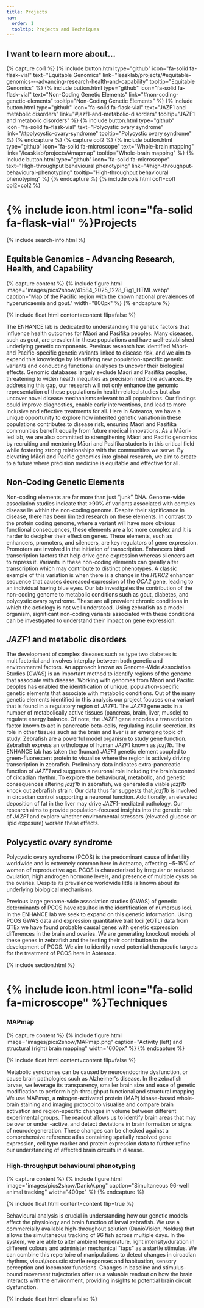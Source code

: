 ```yaml
---
title: Projects
nav:
  order: 1
  tooltip: Projects and Techniques
---
```


## I want to learn more about...
{% capture col1 %}
{% include button.html type="github" icon="fa-solid fa-flask-vial" text="Equitable Genomics" link="leasklab/projects/#equitable-genomics---advancing-research-health-and-capability" tooltip="Equitable Genomics" %}
{% include button.html type="github" icon="fa-solid fa-flask-vial" text="Non-Coding Genetic Elements" link="#non-coding-genetic-elements" tooltip="Non-Coding Genetic Elements" %}
{% include button.html type="github" icon="fa-solid fa-flask-vial" text="JAZF1 and metabolic disorders" link="#jazf1-and-metabolic-disorders" tooltip="JAZF1 and metabolic disorders" %}
{% include button.html type="github" icon="fa-solid fa-flask-vial" text="Polycystic ovary syndrome" link="/#polycystic-ovary-syndrome" tooltip="Polycystic ovary syndrome" %}
{% endcapture %}
{% capture col2 %}
{% include button.html type="github" icon="fa-solid fa-microscope" text="Whole-brain mapping" link="/leasklab/projects/#mapmap" tooltip="Whole-brain mapping" %}
{% include button.html type="github" icon="fa-solid fa-microscope" text="High-throughput behavioural phenotyping" link="#high-throughput-behavioural-phenotyping" tooltip="High-throughput behavioural phenotyping" %}
{% endcapture %}
{% include cols.html col1=col1 col2=col2 %}



# {% include icon.html icon="fa-solid fa-flask-vial" %}Projects

{% include search-info.html %}

## Equitable Genomics - Advancing Research, Health, and Capability

{% capture content %}
  {%
  include figure.html
  image="images/pics2show/41584_2025_1228_Fig1_HTML.webp"
  caption="Map of the Pacific region with the known national prevalences of hyperuricaemia and gout."
  width="800px"
%}
{% endcapture %}

{%
  include float.html
  content=content
  flip=false
%}

The ENHANCE lab is dedicated to understanding the genetic factors that influence health outcomes for Māori and Pasifika peoples. Many diseases, such as gout, are prevalent in these populations and have well-established underlying genetic components. Previous research has identified Māori- and Pacific-specific genetic variants linked to disease risk, and we aim to expand this knowledge by identifying new population-specific genetic variants and conducting functional analyses to uncover their biological effects. Genomic databases largely exclude Māori and Pasifika peoples, threatening to widen health inequities as precision medicine advances. By addressing this gap, our research will not only enhance the genomic representation of these populations in health-related studies but also uncover novel disease mechanisms relevant to all populations. Our findings could improve diagnostics, enable early interventions, and lead to more inclusive and effective treatments for all. Here in Aotearoa, we have a unique opportunity to explore how inherited genetic variation in these populations contributes to disease risk, ensuring Māori and Pasifika communities benefit equally from future medical innovations. As a Māori-led lab, we are also committed to strengthening Māori and Pacific genomics by recruiting and mentoring Māori and Pasifika students in this critical field while fostering strong relationships with the communities we serve. By elevating Māori and Pacific genomics into global research, we aim to create to a future where precision medicine is equitable and effective for all.


## Non-Coding Genetic Elements

Non-coding elements are far more than just “junk” DNA. Genome-wide association studies indicate that >90% of variants associated with complex disease lie within the non-coding genome. Despite their significance in disease, there has been limited research on these elements. In contrast to the protein coding genome, where a variant will have more obvious functional consequences, these elements are a lot more complex and it is harder to decipher their effect on genes. These elements, such as enhancers, promoters, and silencers, are key regulators of gene expression. Promoters are involved in the initiation of transcription. Enhancers bind transcription factors that help drive gene expression whereas silencers act to repress it. Variants in these non-coding elements can greatly alter transcription which may contribute to distinct phenotypes. A classic example of this variation is when there is a change in the _HERC2_ enhancer sequence that causes decreased expression of the _OCA2_ gene, leading to an individual having blue eyes. Our lab investigates the contribution of the non-coding genome to metabolic conditions such as gout, diabetes, and polycystic ovary syndrome. These are all prevalent chronic conditions in which the aetiology is not well understood. Using zebrafish as a model organism, significant non-coding variants associated with these conditions can be investigated to understand their impact on gene expression.

## _JAZF1_ and metabolic disorders

The development of complex diseases such as type two diabetes is multifactorial and involves interplay between both genetic and environmental factors. An approach known as Genome-Wide Association Studies (GWAS) is an important method to identify regions of the genome that associate with disease. Working with genomes from Māori and Pacific peoples has enabled the identification of unique, population-specific genetic elements that associate with metabolic conditions. Out of the many genetic elements identified in this analysis our project focuses on a variant that is found in a regulatory region of _JAZF1_. The _JAZF1_ gene acts in a number of metabolically active tissues (pancreas, brain, liver, muscle) to regulate energy balance. Of note, the _JAZF1_ gene encodes a transcription factor known to act in pancreatic beta-cells, regulating insulin secretion. Its role in other tissues such as the brain and liver is an emerging topic of study. Zebrafish are a powerful model organism to study gene function. Zebrafish express an orthologue of human _JAZF1_ known as _jazf1b_. The ENHANCE lab has taken the (human) _JAZF1_ genetic element coupled to green-fluorescent protein to visualise where the region is actively driving transcription in zebrafish. Preliminary data indicates extra-pancreatic function of _JAZF1_ and suggests a neuronal role including the brain’s control of circadian rhythm. To explore the behavioural, metabolic, and genetic consequences altering _jazf1b_ in zebrafish, we generated a viable _jazf1b_ knock out zebrafish strain. Our data thus far suggests that _jazf1b_ is involved in circadian control supporting a neuronal function. Additionally, an elevated deposition of fat in the liver may drive _JAZF1_-mediated pathology. Our research aims to provide population-focused insights into the genetic role of _JAZF1_ and explore whether environmental stressors (elevated glucose or lipid exposure) worsen these effects.

## Polycystic ovary syndrome

Polycystic ovary syndrome (PCOS) is the predominant cause of infertility worldwide and is extremely common here in Aotearoa, affecting ~5-15% of women of reproductive age. PCOS is characterized by irregular or reduced ovulation, high androgen hormone levels, and presence of multiple cysts on the ovaries. Despite its prevalence worldwide little is known about its underlying biological mechanisms.

Previous large genome-wide association studies (GWAS) of genetic determinants of PCOS have resulted in the identification of numerous loci. In the ENHANCE lab we seek to expand on this genetic information. Using PCOS GWAS data and expression quantitative trait loci (eQTL) data from GTEx we have found probable causal genes with genetic expression differences in the brain and ovaries. We are generating knockout models of these genes in zebrafish and the testing their contribution to the development of PCOS. We aim to identify novel potential therapeutic targets for the treatment of PCOS here in Aotearoa.


{% include section.html %}


# {% include icon.html icon="fa-solid fa-microscope" %}Techniques

### MAPmap

{% capture content %}
  {%
  include figure.html
  image="images/pics2show/MAPmap.png"
  caption="Activity (left) and structural (right) brain mapping"
  width="600px"
%}
{% endcapture %}

{%
  include float.html
  content=content
  flip=false
%}


Metabolic syndromes can be caused by neuroendocrine dysfunction, or cause brain pathologies such as Alzheimer's disease. In the zebrafish larvae, we leverage its transparency, smaller brain size and ease of genetic modification to perform high-throughput functional and structural mapping. We use MAPmap, a **m**itogen-**a**ctivated **p**rotein (MAP) kinase-based whole-brain staining and imaging protocol to visualise and compare brain activation and region-specific changes in volume between different experimental groups. The readout allows us to identify brain areas that may be over or under -active, and detect deviations in brain formation or signs of neurodegeneration. These changes can be checked against a comprehensive reference atlas containing spatially resolved gene expression, cell type marker and protein expression data to further refine our understanding of affected brain circuits in disease.


### High-throughput behavioural phenotyping

{% capture content %}
  {%
  include figure.html
  image="images/pics2show/DanioV.png"
  caption="Simultaneous 96-well animal tracking"
  width="400px"
%}
{% endcapture %}

{%
  include float.html
  content=content
  flip=true
%}


Behavioural analysis is crucial in understanding how our genetic models affect the physiology and brain function of larval zebrafish. We use a commercially available high-throughout solution (DanioVision, Noldus) that allows the simultaneous tracking of 96 fish across multiple days. In the system, we are able to alter ambient temperature, light intensity/duration in different colours and administer mechanical "taps" as a startle stimulus. We can combine this repertoire of manipulations to detect changes in circadian rhythms, visual/acoustic startle responses and habituation, sensory perception and locomotor functions. Changes in baseline and stimulus-bound movement trajectories offer us a valuable readout on how the brain interacts with the environment, providing insights to potential brain circuit dysfunction. 


{% include float.html clear=false %}

